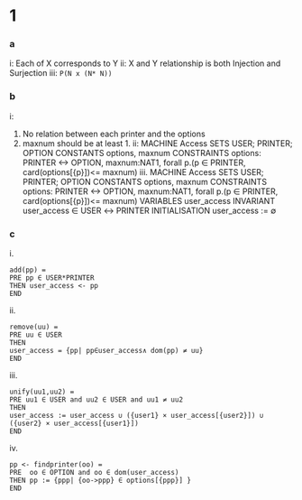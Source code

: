 # 1
### a
i: Each of X corresponds to Y 
ii: X and Y relationship is both Injection and Surjection 
iii: `P(N x (N* N))`
### b
i: 
1. No relation between each printer and the options
2. maxnum should be at least 1. 
ii: 
MACHINE Access
SETS USER; PRINTER; OPTION
CONSTANTS options, maxnum
CONSTRAINTS options: PRINTER <-> OPTION, maxnum:NAT1, forall p.(p ∈ PRINTER, card(options[{p}])<= maxnum)
iii. 
MACHINE Access
SETS USER; PRINTER; OPTION
CONSTANTS options, maxnum
CONSTRAINTS options: PRINTER <-> OPTION, maxnum:NAT1, forall p.(p ∈ PRINTER, card(options[{p}])<= maxnum)
VARIABLES user_access
INVARIANT user_access ∈ USER ↔ PRINTER
INITIALISATION user_access := ∅
### c
i. 
```
add(pp) = 
PRE pp ∈ USER*PRINTER
THEN user_access <- pp
END
```
ii. 
```
remove(uu) = 
PRE uu ∈ USER
THEN 
user_access = {pp| pp∈user_access∧ dom(pp) ≠ uu}
END
```
iii. 
```
unify(uu1,uu2) = 
PRE uu1 ∈ USER and uu2 ∈ USER and uu1 ≠ uu2
THEN 
user_access := user_access ∪ ({user1} × user_access[{user2}]) ∪ ({user2} × user_access[{user1}])
END
```
iv. 
```
pp <- findprinter(oo) = 
PRE  oo ∈ OPTION and oo ∈ dom(user_access)
THEN pp := {ppp| {oo->ppp} ∈ options[{ppp}] }
END
```